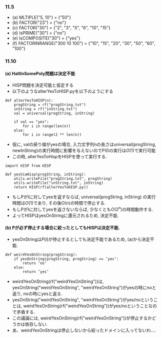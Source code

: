 ### 11.5
- (a) MLTIPLE("5, 10") = \{"50"\}
- (b) FACTOR("23") = \{"no"\}
- (c) FACTOR("30") = \{"2", "3", "5", "6", "10", "15"\}
- (d) IsPRIME("30") = \{"no"\}
- (e) IsCOMPOSITE("30") = \{"yes"\}
- (f) FACTORINRANGE("300 10 100") = \{"10", "15", "20", "30", "50", "60", "100"\}

### 11.10
#### (a) HaltInSomePoly問題は決定不能
- HISP問題を決定可能と仮定する
- 以下のようなalterYesToHISP.pyを以下のようにする
~~~
def alterYesToHISP(n):
    progString = rf("progString.txt")
    inString = rf("inString.txt")
    val = universal(progString, inString)
    
    if val == "yes":
        for i in range(len(n))
    else:
        for i in range(2 ** len(n))
~~~

- 仮に, valの戻り値がyesの場合, 入力文字列nの長さはuniversal(progString, newInString)の実行時間に影響を与えないのでP(I)の実行は$O(1)$で実行可能
- この時, alterYesToHispをHISPを使って実行する.

~~~
import HISP from HISP

def yesViaHisp(progString, inString):
    utils.writeFile("progString.txt", progString)
    utils.writeFile("inString.txt", inString)
    return HISP(rf(alterYesToHISP.py))
~~~
- もしPがIに対してyesを返すならば,  universal(progString, inString) の実行時間は$O(1)$であり, その後$O(n)$の時間で停止する.
- もしPがIに対してyesを返さないならば, 少なくとも$O(2^n)$の時間動作する.
- よってHISPはyesOnStringに還元されるため, 決定不能.

#### (b) Pが必ず停止する場合に絞ったとしてもHISPは決定不能.
- yesOnStringは$P(I)$が停止するとしても決定不能であるため, (a)から決定不能.
~~~
def weirdYesOnString(progString):
    if yesOnString(progString, progString) == ’yes’:
        return ’no’ 
    else:
        return ’yes’
~~~

- weirdYesOnString(rf("weirdYesOnString"))は, yesOnString("weirdYesOnString", "weirdYesOnString")がyesの時にnoと返り, noの時にyesと返る.
- yesOnString("weirdYesOnString", "weirdYesOnString")がyes/noということは, weirdYesOnString(rf("weirdYesOnString"))がyes/noということなので矛盾する. 
- この議論には, weirdYesOnString(rf("weirdYesOnString"))が停止するかどうかは依存しない.
- あ、weirdYesOnStringは停止しないから絞ったドメインに入ってないわ....
